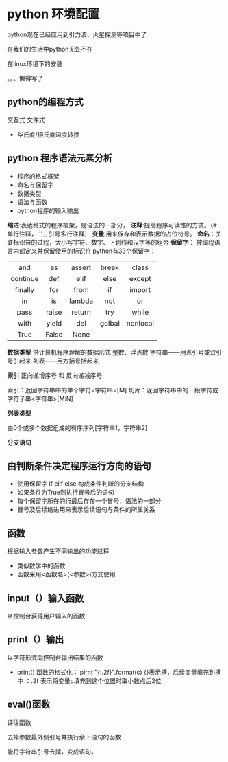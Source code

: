 # python 环境配置

python现在已经应用到引力波、火星探测等项目中了

在我们的生活中python无处不在

在linux环境下的安装 

。。。懒得写了

## python的编程方式

交互式
文件式

- 华氏度/摄氏度温度转换

## python 程序语法元素分析
- 程序的格式框架
- 命名与保留字
- 数据类型
- 语法与函数
- python程序的输入输出

**缩进**:表达格式的程序框架，是语法的一部分，
**注释**:提高程序可读性的方式。（# 单行注释，'''三引号多行注释）
**变量**:用来保存和表示数据的占位符号。
**命名**：关联标识符的过程，大小写字符、数字、下划线和汉字等的组合
**保留字**： 被编程语言内部定义并保留使用的标识符
python有33个保留字：

||||||
|:---:|:---:|:---:|:---:|:---:|
|and|as|assert|break|class|
|continue|def|elif|else|except|
|finally|for|from|if|import|
|in|is|lambda|not|or|
|pass|raise|return|try|while|
|with|yield|del|golbal|nonlocal|
|True|False|None|



**数据类型**
供计算机程序理解的数据形式
整数、浮点数
字符串——用点引号或双引号引起来
列表——用方括号括起来

**索引**
正向递增序号 和 反向递减序号

索引：返回字符串中的单个字符<字符串>[M]
切片：返回字符串中的一段字符或字符子串<字符串>[M:N]

**列表类型**

由0个或多个数据组成的有序序列[字符串1，字符串2]

**分支语句**

## 由判断条件决定程序运行方向的语句
- 使用保留字 if elif else 构成条件判断的分支结构
- 如果条件为True则执行冒号后的语句
- 每个保留字所在的行最后存在一个冒号，语法的一部分
- 冒号及后续缩进用来表示后续语句与条件的所属关系

## 函数
根据输入参数产生不同输出的功能过程
- 类似数学中的函数
- 函数采用<函数名>(<参数>)方式使用

## input（）输入函数
从控制台获得用户输入的函数

## print（）输出
以字符形式向控制台输出结果的函数

- print() 函数的格式化：
pirnt "{:.2f}".format(c)
{}表示槽，后续变量填充到槽中
：.2f 表示将变量c填充到这个位置时取小数点后2位

## eval()函数

评估函数

去掉参数最外侧引号并执行余下语句的函数

能将字符串引号去掉，变成语句。


